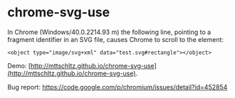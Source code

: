 # chrome-svg-use
In Chrome (Windows/40.0.2214.93 m) the following line, pointing to a fragment identifier in an SVG file, causes Chrome to scroll to the element:

    <object type="image/svg+xml" data="test.svg#rectangle"></object>


Demo: [http://mttschltz.github.io/chrome-svg-use](http://mttschltz.github.io/chrome-svg-use).

Bug report: https://code.google.com/p/chromium/issues/detail?id=452854
